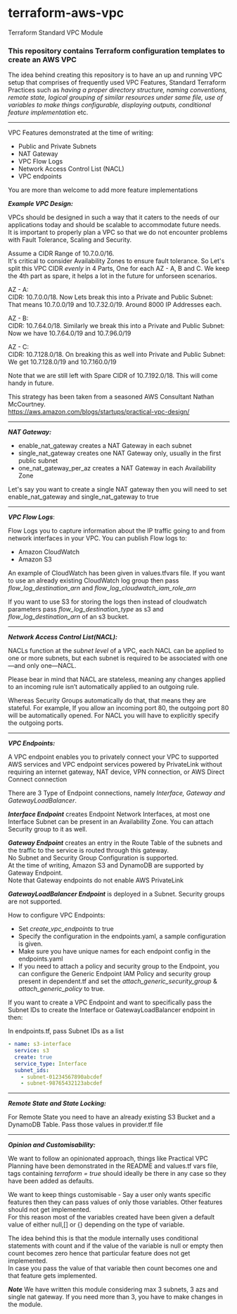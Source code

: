 # terraform-aws-vpc
Terraform Standard VPC Module

### This repository contains Terraform configuration templates to create an AWS VPC

The idea behind creating this repository is to have an up and running VPC setup that comprises of frequently used VPC Features, Standard Terraform Practices such as *having a proper directory structure, naming conventions, remote state, logical grouping of similar resources under same file, use of variables to make things configurable, displaying outputs, conditional feature implementation* etc.

---

VPC Features demonstrated at the time of writing:

- Public and Private Subnets  
- NAT Gateway  
- VPC Flow Logs
- Network Access Control List (NACL)
- VPC endpoints

You are more than welcome to add more feature implementations
  
***Example VPC Design:***

VPCs should be designed in such a way that it caters to the needs of our applications today and should be scalable to accommodate future needs.\
It is important to properly plan a VPC so that we do not encounter problems with Fault Tolerance, Scaling and Security.

Assume a CIDR Range of 10.7.0.0/16.\
It's critical to consider Availability Zones to ensure fault tolerance. So Let's split this VPC 
CIDR *evenly* in 4 Parts, One for each AZ - A, B and C. We keep the 4th part as spare, it helps a lot in the future for unforseen scenarios.

AZ - A:\
CIDR: 10.7.0.0/18. Now Lets break this into a Private and Public Subnet:\
That means 10.7.0.0/19 and 10.7.32.0/19. Around 8000 IP Addresses each.

AZ - B:\
CIDR: 10.7.64.0/18. Similarly we break this into a Private and Public Subnet:\
Now we have 10.7.64.0/19 and 10.7.96.0/19

AZ - C:\
CIDR: 10.7.128.0/18. On breaking this as well into Private and Public Subnet:\
We get 10.7.128.0/19 and 10.7.160.0/19

Note that we are still left with Spare CIDR of 10.7.192.0/18. This will come handy in future.

This strategy has been taken from a seasoned AWS Consultant Nathan McCourtney.\
https://aws.amazon.com/blogs/startups/practical-vpc-design/

---

***NAT Gateway:***

- enable_nat_gateway creates a NAT Gateway in each subnet
- single_nat_gateway creates one NAT Gateway only, usually in the first public subnet
- one_nat_gateway_per_az creates a NAT Gateway in each Availability Zone

Let's say you want to create a single NAT gateway then you will need to set enable_nat_gateway and single_nat_gateway to true

---

***VPC Flow Logs***:

Flow Logs you to capture information about the IP traffic going to and from network interfaces in your VPC.
You can publish Flow logs to:
- Amazon CloudWatch
- Amazon S3 

An example of CloudWatch has been given in values.tfvars file.
If you want to use an already existing CloudWatch log group then pass *flow_log_destination_arn* and *flow_log_cloudwatch_iam_role_arn*

If you want to use S3 for storing the logs then instead of cloudwatch parameters pass *flow_log_destination_type* as s3 and *flow_log_destination_arn* of an s3 bucket.

---

***Network Access Control List(NACL):***

NACLs function at the _subnet level_ of a VPC, each NACL can be applied to one or more subnets, but each subnet is required to be associated with one—and only one—NACL.

Please bear in mind that NACL are stateless, meaning any changes applied to an incoming rule isn’t automatically applied to an outgoing rule. 

Whereas Security Groups automatically do that, that means they are stateful.
For example, If you allow an incoming port 80, the outgoing port 80 will be automatically opened.
For NACL you will have to explicitly specify the outgoing ports.

---

***VPC Endpoints:***

A VPC endpoint enables you to privately connect your VPC to supported AWS services and VPC endpoint services powered by PrivateLink without requiring an internet gateway, NAT device, VPN connection, or AWS Direct Connect connection

There are 3 Type of Endpoint connections, namely *Interface, Gateway and GatewayLoadBalancer*.

***Interface Endpoint*** creates Endpoint Network Interfaces, at most one Interface Subnet can be present in an Availability Zone. You can attach Security group to it as well.

***Gateway Endpoint*** creates an entry in the Route Table of the subnets and the traffic to the service is routed through this gateway.\
No Subnet and Security Group Configuration is supported.\
At the time of writing, Amazon S3 and DynamoDB are supported by Gateway Endpoint.\
Note that Gateway endpoints do not enable AWS PrivateLink

***GatewayLoadBalancer Endpoint*** is deployed in a Subnet. Security groups are not supported.

How to configure VPC Endpoints:
- Set *create_vpc_endpoints* to true
- Specify the configuration in the endpoints.yaml, a sample configuration is given.
- Make sure you have unique names for each endpoint config in the endpoints.yaml
- If you need to attach a policy and security group to the Endpoint, you can configure 
  the Generic Endpoint IAM Policy and security group present in dependent.tf and
  set the *attach_generic_security_group* & *attach_generic_policy* to true.

If you want to create a VPC Endpoint and want to specifically pass the Subnet IDs to create the 
Interface or GatewayLoadBalancer endpoint in then:

In endpoints.tf, pass Subnet IDs as a list

```yaml
- name: s3-interface
  service: s3
  create: true
  service_type: Interface
  subnet_ids:
    - subnet-01234567890abcdef
    - subnet-98765432123abcdef
```

---

***Remote State and State Locking:***

For Remote State you need to have an already existing S3 Bucket and a DynamoDB Table. Pass those values in provider.tf file

---

***Opinion and Customisability:***

We want to follow an opinionated approach, things like Practical VPC Planning have been demonstrated in the README and values.tf vars file, tags containing *terraform = true* should ideally be there in any case so they have been added as defaults.

We want to keep things customisable - Say a user only wants specific features then they can pass values of only those variables. 
Other features should not get implemented.\
For this reason most of the variables created have been given a default value of either null,[] or {}
depending on the type of variable.

The idea behind this is that the module internally uses conditional statements with count and if the
value of the variable is null or empty then count becomes zero hence that particular feature does not
get implemented.\
In case you pass the value of that variable then count becomes one and that feature gets implemented.

***Note***
We have written this module considering max 3 subnets, 3 azs and single nat gateway. If you need more than 3, you have to make changes in the module.